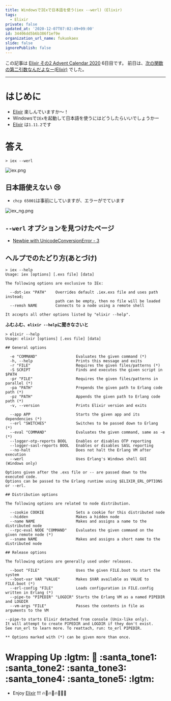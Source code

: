 ```yaml
---
title: WindowsでIExで日本語を使う(iex --werl) (Elixir)
tags:
  - Elixir
private: false
updated_at: '2020-12-07T07:02:49+09:00'
id: 34406dd5b6b386f1ef9e
organization_url_name: fukuokaex
slide: false
ignorePublish: false
---
```

この記事は [Elixir その2 Advent Calendar 2020](https://qiita.com/advent-calendar/2020/elixir2) 6日目です。
前日は、[次の関数の第二引数なんだよなー(Elixir)](https://qiita.com/torifukukaiou/items/6d6ac7b4938b9ff5e6db) でした。

----

# はじめに
- [Elixir](https://elixir-lang.org/) 楽しんでいますか〜！
- Windowsで`IEx`を起動して日本語を使うにはどうしたらいいでしょうかー
- [Elixir](https://elixir-lang.org/) は`1.11.2`です

# 答え

```
> iex --werl
```

![iex.png](https://qiita-image-store.s3.ap-northeast-1.amazonaws.com/0/131808/f264deb5-5be9-0a28-5b2a-976acd596f58.png)

## 日本語使えない :cry: 

- `chcp 65001`は事前にしていますが、エラーがでています

![iex_ng.png](https://qiita-image-store.s3.ap-northeast-1.amazonaws.com/0/131808/2e1565a4-254f-4829-bd19-7c2fe353b9f0.png)



## `--werl` オプションを見つけたページ
- [Newbie with UnicodeConversionError - 3](https://elixirforum.com/t/newbie-with-unicodeconversionerror/3355/3)

## ヘルプでのたどり方(あとづけ)

```
> iex --help
Usage: iex [options] [.exs file] [data]

The following options are exclusive to IEx:

  --dot-iex "PATH"    Overrides default .iex.exs file and uses path instead;
                      path can be empty, then no file will be loaded
  --remsh NAME        Connects to a node using a remote shell

It accepts all other options listed by "elixir --help".
```

**ふむふむ、`elixir --help`に聞きなさいと**

```
> elixir --help
Usage: elixir [options] [.exs file] [data]

## General options

  -e "COMMAND"                 Evaluates the given command (*)
  -h, --help                   Prints this message and exits
  -r "FILE"                    Requires the given files/patterns (*)
  -S SCRIPT                    Finds and executes the given script in $PATH
  -pr "FILE"                   Requires the given files/patterns in parallel (*)
  -pa "PATH"                   Prepends the given path to Erlang code path (*)
  -pz "PATH"                   Appends the given path to Erlang code path (*)
  -v, --version                Prints Elixir version and exits

  --app APP                    Starts the given app and its dependencies (*)
  --erl "SWITCHES"             Switches to be passed down to Erlang (*)
  --eval "COMMAND"             Evaluates the given command, same as -e (*)
  --logger-otp-reports BOOL    Enables or disables OTP reporting
  --logger-sasl-reports BOOL   Enables or disables SASL reporting
  --no-halt                    Does not halt the Erlang VM after execution
  --werl                       Uses Erlang's Windows shell GUI (Windows only)

Options given after the .exs file or -- are passed down to the executed code.
Options can be passed to the Erlang runtime using $ELIXIR_ERL_OPTIONS or --erl.

## Distribution options

The following options are related to node distribution.

  --cookie COOKIE              Sets a cookie for this distributed node
  --hidden                     Makes a hidden node
  --name NAME                  Makes and assigns a name to the distributed node
  --rpc-eval NODE "COMMAND"    Evaluates the given command on the given remote node (*)
  --sname NAME                 Makes and assigns a short name to the distributed node

## Release options

The following options are generally used under releases.

  --boot "FILE"                Uses the given FILE.boot to start the system
  --boot-var VAR "VALUE"       Makes $VAR available as VALUE to FILE.boot (*)
  --erl-config "FILE"          Loads configuration in FILE.config written in Erlang (*)
  --pipe-to "PIPEDIR" "LOGDIR" Starts the Erlang VM as a named PIPEDIR and LOGDIR
  --vm-args "FILE"             Passes the contents in file as arguments to the VM

--pipe-to starts Elixir detached from console (Unix-like only).
It will attempt to create PIPEDIR and LOGDIR if they don't exist.
See run_erl to learn more. To reattach, run: to_erl PIPEDIR.

** Options marked with (*) can be given more than once.
```

# Wrapping Up :lgtm: :santa: :santa_tone1: :santa_tone2: :santa_tone3: :santa_tone4: :santa_tone5:  :lgtm:
- Enjoy [Elixir](https://elixir-lang.org/) !!! :fire::rocket::fire::rocket::fire::rocket::rocket::rocket: 
